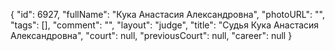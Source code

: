 {
    "id": 6927,
    "fullName": "Кука Анастасия Александровна",
    "photoURL": "",
    "tags": [],
    "comment": "",
    "layout": "judge",
    "title": "Судья Кука Анастасия Александровна",
    "court": null,
    "previousCourt": null,
    "career": null
}